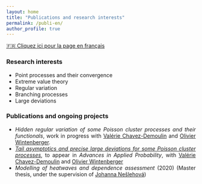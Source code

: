 ```yaml
--- 
layout: home
title: "Publications and research interests"
permalink: /publi-en/
author_profile: true
---
```


[:fr: Cliquez ici pour la page en français](https://fabienbaeriswyl.fr/publi)
<style>body {text-align: justify}</style>

### Research interests 

- Point processes and their convergence
- Extreme value theory
- Regular variation 
- Branching processes
- Large deviations

### Publications and ongoing projects

- _Hidden regular variation of some Poisson cluster processes and their functionals_, work in progress with [Valérie Chavez-Demoulin](https://applicationspub.unil.ch/interpub/noauth/php/Un/UnPers.php?PerNum=1081431&LanCode=37) and [Olivier Wintenberger](http://wintenberger.fr). 
- [_Tail asymptotics and precise large deviations for some Poisson cluster processes_](https://hal.science/hal-04071286), to appear in _Advances in Applied Probability_, with [Valérie Chavez-Demoulin](https://applicationspub.unil.ch/interpub/noauth/php/Un/UnPers.php?PerNum=1081431&LanCode=37) and [Olivier Wintenberger](http://wintenberger.fr)
- _Modelling of heatwaves and dependence assessment_ (2020) (Master thesis, under the supervision of [Johanna Nešlehová](https://www.math.mcgill.ca/neslehova/)) 
